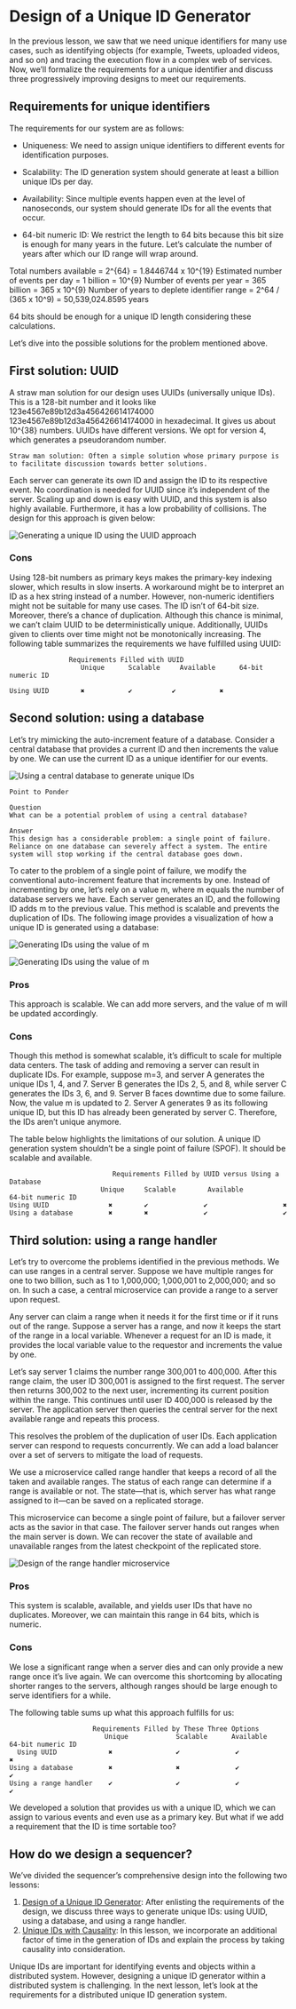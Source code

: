 # Design of a Unique ID Generator
In the previous lesson, we saw that we need unique identifiers for many use cases, such as identifying objects (for example, Tweets, uploaded videos, and so on) and tracing the execution flow in a complex web of services. Now, we’ll formalize the requirements for a unique identifier and discuss three progressively improving designs to meet our requirements.
## Requirements for unique identifiers
The requirements for our system are as follows:

- Uniqueness: We need to assign unique identifiers to different events for identification purposes.

- Scalability: The ID generation system should generate at least a billion unique IDs per day.

- Availability: Since multiple events happen even at the level of nanoseconds, our system should generate IDs for all the events that occur.

- 64-bit numeric ID: We restrict the length to 64 bits because this bit size is enough for many years in the future. Let’s calculate the number of years after which our ID range will wrap around.

Total numbers available = 2^{64} = 1.8446744 x 10^{19}
Estimated number of events per day = 1 billion = 10^{9}
Number of events per year = 365 billion = 365 x 10^{9}
Number of years to deplete identifier range = 2^64 / (365 x 10^9) = 50,539,024.8595 years

64 bits should be enough for a unique ID length considering these calculations.

Let’s dive into the possible solutions for the problem mentioned above.

## First solution: UUID
A straw man solution for our design uses UUIDs (universally unique IDs). This is a 128-bit number and it looks like 123e4567e89b12d3a456426614174000
123e4567e89b12d3a456426614174000 in hexadecimal. It gives us about 10^{38} numbers. UUIDs have different versions. We opt for version 4, which generates a pseudorandom number.
```
Straw man solution: Often a simple solution whose primary purpose is to facilitate discussion towards better solutions.
```

Each server can generate its own ID and assign the ID to its respective event. No coordination is needed for UUID since it’s independent of the server. Scaling up and down is easy with UUID, and this system is also highly available. Furthermore, it has a low probability of collisions. The design for this approach is given below:

![Generating a unique ID using the UUID approach](./uuid.jpg)

### Cons
Using 128-bit numbers as primary keys makes the primary-key indexing slower, which results in slow inserts. A workaround might be to interpret an ID as a hex string instead of a number. However, non-numeric identifiers might not be suitable for many use cases. The ID isn’t of 64-bit size. Moreover, there’s a chance of duplication. Although this chance is minimal, we can’t claim UUID to be deterministically unique. Additionally, UUIDs given to clients over time might not be monotonically increasing. The following table summarizes the requirements we have fulfilled using UUID:
```
               Requirements Filled with UUID
                  Unique      Scalable     Available      64-bit numeric ID

Using UUID        ✖️           ✔️          ✔️           ✖️

```
## Second solution: using a database
Let’s try mimicking the auto-increment feature of a database. Consider a central database that provides a current ID and then increments the value by one. We can use the current ID as a unique identifier for our events.

![Using a central database to generate unique IDs](./db.jpg)

```
Point to Ponder

Question
What can be a potential problem of using a central database?

Answer
This design has a considerable problem: a single point of failure. Reliance on one database can severely affect a system. The entire system will stop working if the central database goes down.
```

To cater to the problem of a single point of failure, we modify the conventional auto-increment feature that increments by one. Instead of incrementing by one, let’s rely on a value m, where m equals the number of database servers we have. Each server generates an ID, and the following ID adds m to the previous value. This method is scalable and prevents the duplication of IDs. The following image provides a visualization of how a unique ID is generated using a database:

![Generating IDs using the value of m](./1.jpg)

![Generating IDs using the value of m](./2.jpg)
### Pros
This approach is scalable. We can add more servers, and the value of m will be updated accordingly.

### Cons
Though this method is somewhat scalable, it’s difficult to scale for multiple data centers. The task of adding and removing a server can result in duplicate IDs. For example, suppose m=3, and server A generates the unique IDs 1, 4, and 7. Server B generates the IDs 2, 5, and 8, while server C generates the IDs 3, 6, and 9. Server B faces downtime due to some failure. Now, the value m is updated to 2. Server A generates 9 as its following unique ID, but this ID has already been generated by server C. Therefore, the IDs aren’t unique anymore.

The table below highlights the limitations of our solution. A unique ID generation system shouldn’t be a single point of failure (SPOF). It should be scalable and available.

```
                          Requirements Filled by UUID versus Using a Database
                       Unique     Scalable        Available         64-bit numeric ID
Using UUID               ✖️        ✔️              ✔️                   ✖️
Using a database         ✖️        ✖️              ✔️                   ✔️

```

## Third solution: using a range handler
Let’s try to overcome the problems identified in the previous methods. We can use ranges in a central server. Suppose we have multiple ranges for one to two billion, such as 1 to 1,000,000; 1,000,001 to 2,000,000; and so on. In such a case, a central microservice can provide a range to a server upon request.

Any server can claim a range when it needs it for the first time or if it runs out of the range. Suppose a server has a range, and now it keeps the start of the range in a local variable. Whenever a request for an ID is made, it provides the local variable value to the requestor and increments the value by one.

Let’s say server 1 claims the number range 300,001 to 400,000. After this range claim, the user ID 300,001 is assigned to the first request. The server then returns 300,002 to the next user, incrementing its current position within the range. This continues until user ID 400,000 is released by the server. The application server then queries the central server for the next available range and repeats this process.

This resolves the problem of the duplication of user IDs. Each application server can respond to requests concurrently. We can add a load balancer over a set of servers to mitigate the load of requests.

We use a microservice called range handler that keeps a record of all the taken and available ranges. The status of each range can determine if a range is available or not. The state—that is, which server has what range assigned to it—can be saved on a replicated storage.

This microservice can become a single point of failure, but a failover server acts as the savior in that case. The failover server hands out ranges when the main server is down. We can recover the state of available and unavailable ranges from the latest checkpoint of the replicated store.

![Design of the range handler microservice](./range_handler.jpg)

### Pros
This system is scalable, available, and yields user IDs that have no duplicates. Moreover, we can maintain this range in 64 bits, which is numeric.

### Cons
We lose a significant range when a server dies and can only provide a new range once it’s live again. We can overcome this shortcoming by allocating shorter ranges to the servers, although ranges should be large enough to serve identifiers for a while.

The following table sums up what this approach fulfills for us:
```
                     Requirements Filled by These Three Options
                        Unique            Scalable      Available      64-bit numeric ID      
  Using UUID             ✖️                ✔️              ✔️             ✖️
Using a database         ✖️                ✖️              ✔️             ✔️
Using a range handler    ✔️                ✔️              ✔️             ✔️
```

We developed a solution that provides us with a unique ID, which we can assign to various events and even use as a primary key. But what if we add a requirement that the ID is time sortable too?




## How do we design a sequencer?
We’ve divided the sequencer’s comprehensive design into the following two lessons:

1. [Design of a Unique ID Generator](../Design%20of%20a%20Unique%20ID%20Generator/): After enlisting the requirements of the design, we discuss three ways to generate unique IDs: using UUID, using a database, and using a range handler.
2. [Unique IDs with Causality](../Unique%20IDs%20with%20Causality/): In this lesson, we incorporate an additional factor of time in the generation of IDs and explain the process by taking causality into consideration.

Unique IDs are important for identifying events and objects within a distributed system. However, designing a unique ID generator within a distributed system is challenging. In the next lesson, let’s look at the requirements for a distributed unique ID generation system.





